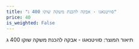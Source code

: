 ```yaml
---
title: "סוויטנאגו - אבקה להכנת משקה שוקו 400 ג"
price: 40
is_weighted: False
---
```


תיאור המוצר: סוויטנאגו - אבקה להכנת משקה שוקו 400 ג
